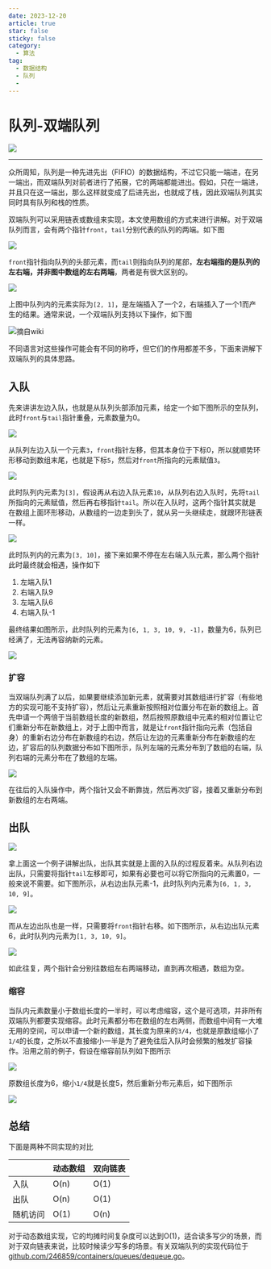 ```yaml
---
date: 2023-12-20
article: true
star: false
sticky: false
category:
  - 算法
tag:
  - 数据结构
  - 队列
  - 
---
```


# 队列-双端队列

![](https://public-1308755698.cos.ap-chongqing.myqcloud.com//img/202312201504787.png)


<!-- more -->
---

众所周知，队列是一种先进先出（FIFIO）的数据结构，不过它只能一端进，在另一端出，而双端队列对前者进行了拓展，它的两端都能进出。假如，只在一端进，并且只在这一端出，那么这样就变成了后进先出，也就成了栈，因此双端队列其实同时具有队列和栈的性质。

双端队列可以采用链表或数组来实现，本文使用数组的方式来进行讲解。对于双端队列而言，会有两个指针`front`，`tail`分别代表的队列的两端。如下图

![](https://public-1308755698.cos.ap-chongqing.myqcloud.com//img/202312201504350.png)

`front`指针指向队列的头部元素，而`tail`则指向队列的尾部，**左右端指的是队列的左右端，并非图中数组的左右两端**，两者是有很大区别的。

![](https://public-1308755698.cos.ap-chongqing.myqcloud.com//img/202312201520879.png)

上图中队列内的元素实际为`[2, 1]`，是左端插入了一个2，右端插入了一个1而产生的结果。通常来说，一个双端队列支持以下操作，如下图

![摘自wiki](https://public-1308755698.cos.ap-chongqing.myqcloud.com//img/202312201510214.png)

不同语言对这些操作可能会有不同的称呼，但它们的作用都差不多，下面来讲解下双端队列的具体思路。



## 入队

先来讲讲左边入队，也就是从队列头部添加元素，给定一个如下图所示的空队列，此时`front`与`tail`指针重叠，元素数量为0。

![](https://public-1308755698.cos.ap-chongqing.myqcloud.com//img/202312201524254.png)

从队列左边入队一个元素`3`，`front`指针左移，但其本身位于下标0，所以就顺势环形移动到数组末尾，也就是下标`5`，然后对`front`所指向的元素赋值`3`。

![](https://public-1308755698.cos.ap-chongqing.myqcloud.com//img/202312201530656.png)

此时队列内元素为`[3]`，假设再从右边入队元素`10`，从队列右边入队时，先将`tail`所指向的元素赋值，然后再右移指针`tail`。所以在入队时，这两个指针其实就是在数组上面环形移动，从数组的一边走到头了，就从另一头继续走，就跟环形链表一样。

![](https://public-1308755698.cos.ap-chongqing.myqcloud.com//img/202312201542998.png)

此时队列内的元素为`[3, 10]`，接下来如果不停在左右端入队元素，那么两个指针此时最终就会相遇，操作如下

1. 左端入队1
2. 右端入队9
3. 左端入队6
4. 右端入队-1

最终结果如图所示，此时队列的元素为`[6, 1, 3, 10, 9, -1]`，数量为6，队列已经满了，无法再容纳新的元素。

![](https://public-1308755698.cos.ap-chongqing.myqcloud.com//img/202312201546059.png)

### 扩容

当双端队列满了以后，如果要继续添加新元素，就需要对其数组进行扩容（有些地方的实现可能不支持扩容），然后让元素重新按照相对位置分布在新的数组上。首先申请一个两倍于当前数组长度的新数组，然后按照原数组中元素的相对位置让它们重新分布在新数组上，对于上图中而言，就是让`front`指针指向元素（包括自身）的重新右边分布在新数组的右边，然后让左边的元素重新分布在新数组的左边，扩容后的队列数据分布如下图所示，队列左端的元素分布到了数组的右端，队列右端的元素分布在了数组的左端。

![](https://public-1308755698.cos.ap-chongqing.myqcloud.com//img/202312201556098.png)

在往后的入队操作中，两个指针又会不断靠拢，然后再次扩容，接着又重新分布到新数组的左右两端。

## 出队

![](https://public-1308755698.cos.ap-chongqing.myqcloud.com//img/202312201605159.png)

拿上面这一个例子讲解出队，出队其实就是上面的入队的过程反着来。从队列右边出队，只需要将指针`tail`左移即可，如果有必要也可以将它所指向的元素置0，一般来说不需要。如下图所示，从右边出队元素-1，此时队列内元素为`[6, 1, 3, 10, 9]`。

![](https://public-1308755698.cos.ap-chongqing.myqcloud.com//img/202312201611560.png)

而从左边出队也是一样，只需要将`front`指针右移。如下图所示，从右边出队元素6，此时队列内元素为`[1, 3, 10, 9]`。

![](https://public-1308755698.cos.ap-chongqing.myqcloud.com//img/202312201613044.png)

如此往复，两个指针会分别往数组左右两端移动，直到再次相遇，数组为空。

### 缩容

当队内元素数量小于数组长度的一半时，可以考虑缩容，这个是可选项，并非所有双端队列都要实现缩容。此时元素都分布在数组的左右两侧，而数组中间有一大堆无用的空间，可以申请一个新的数组，其长度为原来的`3/4`，也就是原数组缩小了`1/4`的长度，之所以不直接缩小一半是为了避免往后入队时会频繁的触发扩容操作。沿用之前的例子，假设在缩容前队列如下图所示

![](https://public-1308755698.cos.ap-chongqing.myqcloud.com//img/202312201626231.png)

原数组长度为6，缩小`1/4`就是长度5，然后重新分布元素后，如下图所示

![](https://public-1308755698.cos.ap-chongqing.myqcloud.com//img/202312201629865.png)

## 总结

下面是两种不同实现的对比

|          | 动态数组 | 双向链表 |
| -------- | -------- | -------- |
| 入队     | O(n)     | O(1)     |
| 出队     | O(n)     | O(1)     |
| 随机访问 | O(1)     | O(n)     |

对于动态数组实现，它的均摊时间复杂度可以达到O(1)，适合读多写少的场景，而对于双向链表来说，比较时候读少写多的场景。有关双端队列的实现代码位于[github.com/246859/containers/queues/dequeue.go](https://github.com/246859/containers/blob/main/queues/dequeue.go)。

